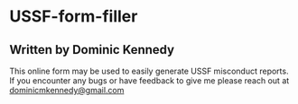 # USSF-form-filler
## Written by Dominic Kennedy
This online form may be used to easily generate USSF misconduct reports.
If you encounter any bugs or have feedback to give me please reach out at dominicmkennedy@gmail.com
